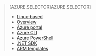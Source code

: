 > [AZURE.SELECTOR]AZURE.SELECTOR]
> 
> * [Linux-based](hdinsight-hadoop-provision-linux-clusters.md)
> * [Overview](hdinsight-provision-clusters.md)
> * [Azure portal](hdinsight-hadoop-create-windows-clusters-portal.md)
> * [Azure CLI](hdinsight-hadoop-create-windows-clusters-cli.md)
> * [Azure PowerShell](hdinsight-hadoop-create-windows-clusters-powershell.md)
> * [.NET SDK](hdinsight-hadoop-create-windows-clusters-dotnet-sdk.md)
> * [ARM templates](hdinsight-hadoop-create-windows-clusters-arm-templates.md)
> 
> 
